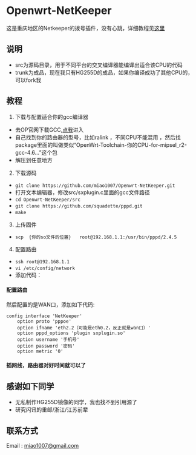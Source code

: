Openwrt-NetKeeper
=================

这是重庆地区的Netkeeper的拨号插件，没有心跳，详细教程见[这里](http://www.right.com.cn/forum/thread-141979-1-1.html)

说明
-----------------
* src为源码目录，用于不同平台的交叉编译器能编译出适合该CPU的代码
* trunk为成品，现在我只有HG255D的成品，如果你编译成功了其他CPU的，可以fork我

教程
-----------------
1. 下载与配置适合你的gcc编译器
  * 去OP官网下载GCC,[点我](http://downloads.openwrt.org.cn/PandoraBox/)进入
  * 自己找到你的路由器的型号，比如ralink ，不同CPU不能混用 ，然后找package里面的叫做类似“OpenWrt-Toolchain-你的CPU-for-mipsel_r2-gcc-4.6...”这个包 
  * 解压到任意地方

2. 下载源码
  * `git clone https://github.com/miao1007/Openwrt-NetKeeper.git`
  * 打开文本编辑器，修改src/sxplugin.c里面的gcc文件路径
  * `cd Openwrt-NetKeeper/src`
  * `git clone https://github.com/squadette/pppd.git`
  * `make`

3. 上传固件
  * `scp  {你的so文件的位置}   root@192.168.1.1:/usr/bin/pppd/2.4.5`

4. 配置路由
  * `ssh root@192.168.1.1`
  * `vi /etc/config/network`
  * 添加代码： 
#### 配置路由

然后配置的是WAN口，添加如下代码:
		
	config interface 'NetKeeper'
        option proto 'pppoe'
        option ifname 'eth2.2（可能是eth0.2，反正就是wan口）'
        option pppd_options 'plugin sxplugin.so'
        option username '手机号'
        option password '密码'
        option metric '0'
    
    

####  插网线，路由器对好时间就可以了

感谢如下同学
-----------------
* 无私制作HG255D镜像的同学，我也找不到引用源了
* 研究闪讯的重邮/浙江/江苏前辈

联系方式
-----------------
Email : miao1007@gmail.com
